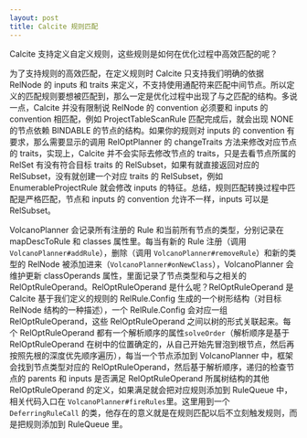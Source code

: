 ```yaml
---
layout: post
title: Calcite 规则匹配
---
```

Calcite 支持定义自定义规则，这些规则是如何在优化过程中高效匹配的呢？

为了支持规则的高效匹配，在定义规则时 Calcite 只支持我们明确的依据 RelNode 的 inputs 和 traits 来定义，不支持使用通配符来匹配中间节点。所以定义的匹配规则要想被匹配到，那么一定是优化过程中出现了与之匹配的结构。多说一点，Calcite 并没有限制说 RelNode 的 convention 必须要和 inputs 的 convention 相匹配，例如 ProjectTableScanRule 匹配完成后，就会出现 NONE 的节点依赖 BINDABLE 的节点的结构。如果你的规则对 inputs 的 convention 有要求，那么需要显示的调用 RelOptPlanner 的 changeTraits 方法来修改对应节点的 traits，实现上，Calcite 并不会实际去修改节点的 traits，只是去看节点所属的 RelSet 有没有符合目标 traits 的 RelSubset，如果有就直接返回对应的 RelSubset，没有就创建一个对应 traits 的 RelSubset，例如 EnumerableProjectRule 就会修改 inputs 的特征。总结，规则匹配转换过程中匹配是严格匹配，节点和 inputs 的 convention 允许不一样，inputs 可以是 RelSubset。

VolcanoPlanner 会记录所有注册的 Rule 和当前所有节点的类型，分别记录在 mapDescToRule 和 classes 属性里。每当有新的 Rule 注册（调用 `VolcanoPlanner#addRule`），删除（调用 `VolcanoPlanner#removeRule`）和新的类型的 RelNode 被添加进来（`VolcanoPlanner#onNewClass`），VolcanoPlanner 会维护更新 classOperands 属性，里面记录了节点类型和与之相关的 RelOptRuleOperand。RelOptRuleOperand 是什么呢？RelOptRuleOperand 是 Calcite 基于我们定义的规则的 RelRule.Config 生成的一个树形结构（对目标 RelNode 结构的一种描述），一个 RelRule.Config 会对应一组 RelOptRuleOperand，这些 RelOptRuleOperand 之间以树的形式关联起来。每个 RelOptRuleOperand 都有一个解析顺序的属性`solveOrder`（解析顺序是基于 RelOptRuleOperand 在树中的位置确定的，从自己开始先冒泡到根节点，然后再按照先根的深度优先顺序遍历），每当一个节点添加到 VolcanoPlanner 中，框架会找到节点类型对应的 RelOptRuleOperand，然后基于解析顺序，递归的检查节点的 parents 和 inputs 是否满足 RelOptRuleOperand 所属树结构的其他 RelOptRuleOperand 的定义，如果满足就会把对应规则添加到 RuleQueue 中，相关代码入口在 `VolcanoPlanner#fireRules`里。这里用到一个 `DeferringRuleCall` 的类，他存在的意义就是在规则匹配以后不立刻触发规则，而是把规则添加到 RuleQueue 里。


